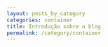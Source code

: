 ```yaml
---
layout: posts_by_category
categories: container
title: Introdução sobre o blog
permalink: /category/container
---
```

